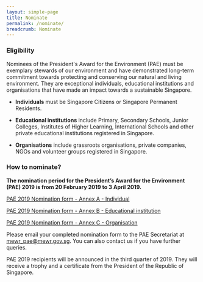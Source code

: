 ```yaml
---
layout: simple-page
title: Nominate
permalink: /nominate/
breadcrumb: Nominate
---
```


### Eligibility

Nominees of the President's Award for the Environment (PAE) must be exemplary stewards of our environment and have demonstrated long-term commitment towards protecting and conserving our natural and living environment. They are exceptional individuals, educational institutions and organisations that have made an impact towards a sustainable Singapore.

* **Individuals** must be Singapore Citizens or Singapore Permanent Residents.

* **Educational institutions** include Primary, Secondary Schools, Junior Colleges, Institutes of Higher Learning, International Schools and other private educational institutions registered in Singapore.

* **Organisations** include grassroots organisations, private companies, NGOs and volunteer groups registered in Singapore.

### How to nominate?

**The nomination period for the President’s Award for the Environment (PAE) 2019 is from 20 February 2019 to 3 April 2019.**

[PAE 2019 Nomination form - Annex A - Individual](/forms/pae-2019-nomination-annex-a-individual.docx)

[PAE 2019 Nomination form - Annex B - Educational institution](https://www.mewr.gov.sg/docs/default-source/default-document-library/pae-2019-nomination-form---annex-b---educational-institutionefa2823af22f6eceb9b0ff0000fcc945.docx)

[PAE 2019 Nomination form - Annex C - Organisation](https://www.mewr.gov.sg/docs/default-source/default-document-library/pae-2019-nomination-form---annex-c---organisationcaa2823af22f6eceb9b0ff0000fcc945.docx)

Please email your completed nomination form to the PAE Secretariat at <mewr_pae@mewr.gov.sg>. You can also contact us if you have further queries.

PAE 2019 recipients will be announced in the third quarter of 2019. They will receive a trophy and a certificate from the President of the Republic of Singapore.
